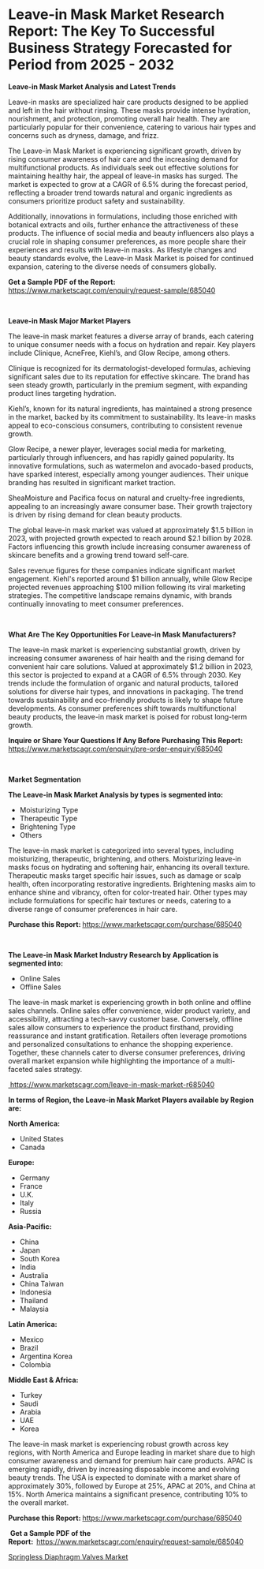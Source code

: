<p><h1>Leave-in Mask Market Research Report: The Key To Successful Business Strategy Forecasted for Period from 2025 - 2032</h1></p><p><strong>Leave-in Mask Market Analysis and Latest Trends</strong></p>
<p><p>Leave-in masks are specialized hair care products designed to be applied and left in the hair without rinsing. These masks provide intense hydration, nourishment, and protection, promoting overall hair health. They are particularly popular for their convenience, catering to various hair types and concerns such as dryness, damage, and frizz.</p><p>The Leave-in Mask Market is experiencing significant growth, driven by rising consumer awareness of hair care and the increasing demand for multifunctional products. As individuals seek out effective solutions for maintaining healthy hair, the appeal of leave-in masks has surged. The market is expected to grow at a CAGR of 6.5% during the forecast period, reflecting a broader trend towards natural and organic ingredients as consumers prioritize product safety and sustainability.</p><p>Additionally, innovations in formulations, including those enriched with botanical extracts and oils, further enhance the attractiveness of these products. The influence of social media and beauty influencers also plays a crucial role in shaping consumer preferences, as more people share their experiences and results with leave-in masks. As lifestyle changes and beauty standards evolve, the Leave-in Mask Market is poised for continued expansion, catering to the diverse needs of consumers globally.</p></p>
<p><strong>Get a Sample PDF of the Report:&nbsp;</strong> <a href="https://www.marketscagr.com/enquiry/request-sample/685040?utm_campaign=3508&utm_medium=2&utm_source=Github&utm_content=ia&utm_term=29032025&utm_id=leave-in-mask">https://www.marketscagr.com/enquiry/request-sample/685040</a></p>
<p>&nbsp;</p>
<p><strong>Leave-in Mask Major Market Players</strong></p>
<p><p>The leave-in mask market features a diverse array of brands, each catering to unique consumer needs with a focus on hydration and repair. Key players include Clinique, AcneFree, Kiehl’s, and Glow Recipe, among others.</p><p>Clinique is recognized for its dermatologist-developed formulas, achieving significant sales due to its reputation for effective skincare. The brand has seen steady growth, particularly in the premium segment, with expanding product lines targeting hydration.</p><p>Kiehl’s, known for its natural ingredients, has maintained a strong presence in the market, backed by its commitment to sustainability. Its leave-in masks appeal to eco-conscious consumers, contributing to consistent revenue growth.</p><p>Glow Recipe, a newer player, leverages social media for marketing, particularly through influencers, and has rapidly gained popularity. Its innovative formulations, such as watermelon and avocado-based products, have sparked interest, especially among younger audiences. Their unique branding has resulted in significant market traction.</p><p>SheaMoisture and Pacifica focus on natural and cruelty-free ingredients, appealing to an increasingly aware consumer base. Their growth trajectory is driven by rising demand for clean beauty products. </p><p>The global leave-in mask market was valued at approximately $1.5 billion in 2023, with projected growth expected to reach around $2.1 billion by 2028. Factors influencing this growth include increasing consumer awareness of skincare benefits and a growing trend toward self-care.</p><p>Sales revenue figures for these companies indicate significant market engagement. Kiehl's reported around $1 billion annually, while Glow Recipe projected revenues approaching $100 million following its viral marketing strategies. The competitive landscape remains dynamic, with brands continually innovating to meet consumer preferences.</p></p>
<p>&nbsp;</p>
<p><strong>What Are The Key Opportunities For Leave-in Mask Manufacturers?</strong></p>
<p><p>The leave-in mask market is experiencing substantial growth, driven by increasing consumer awareness of hair health and the rising demand for convenient hair care solutions. Valued at approximately $1.2 billion in 2023, this sector is projected to expand at a CAGR of 6.5% through 2030. Key trends include the formulation of organic and natural products, tailored solutions for diverse hair types, and innovations in packaging. The trend towards sustainability and eco-friendly products is likely to shape future developments. As consumer preferences shift towards multifunctional beauty products, the leave-in mask market is poised for robust long-term growth.</p></p>
<p><strong>Inquire or Share Your Questions If Any Before Purchasing This Report:</strong> <a href="https://www.marketscagr.com/enquiry/pre-order-enquiry/685040?utm_campaign=3508&utm_medium=2&utm_source=Github&utm_content=ia&utm_term=29032025&utm_id=leave-in-mask">https://www.marketscagr.com/enquiry/pre-order-enquiry/685040</a></p>
<p>&nbsp;</p>
<p><strong>Market Segmentation</strong></p>
<p><strong>The Leave-in Mask Market Analysis by types is segmented into:</strong></p>
<p><ul><li>Moisturizing Type</li><li>Therapeutic Type</li><li>Brightening Type</li><li>Others</li></ul></p>
<p><p>The leave-in mask market is categorized into several types, including moisturizing, therapeutic, brightening, and others. Moisturizing leave-in masks focus on hydrating and softening hair, enhancing its overall texture. Therapeutic masks target specific hair issues, such as damage or scalp health, often incorporating restorative ingredients. Brightening masks aim to enhance shine and vibrancy, often for color-treated hair. Other types may include formulations for specific hair textures or needs, catering to a diverse range of consumer preferences in hair care.</p></p>
<p><strong>Purchase this Report:&nbsp;</strong><a href="https://www.marketscagr.com/purchase/685040?utm_campaign=3508&utm_medium=2&utm_source=Github&utm_content=ia&utm_term=29032025&utm_id=leave-in-mask">https://www.marketscagr.com/purchase/685040</a></p>
<p>&nbsp;</p>
<p><strong>The Leave-in Mask Market Industry Research by Application is segmented into:</strong></p>
<p><ul><li>Online Sales</li><li>Offline Sales</li></ul></p>
<p><p>The leave-in mask market is experiencing growth in both online and offline sales channels. Online sales offer convenience, wider product variety, and accessibility, attracting a tech-savvy customer base. Conversely, offline sales allow consumers to experience the product firsthand, providing reassurance and instant gratification. Retailers often leverage promotions and personalized consultations to enhance the shopping experience. Together, these channels cater to diverse consumer preferences, driving overall market expansion while highlighting the importance of a multi-faceted sales strategy.</p></p>
<p><a href="https://www.marketscagr.com/leave-in-mask-market-r685040?utm_campaign=3508&utm_medium=2&utm_source=Github&utm_content=ia&utm_term=29032025&utm_id=leave-in-mask">&nbsp;https://www.marketscagr.com/leave-in-mask-market-r685040</a></p>
<p><strong>In terms of Region, the Leave-in Mask Market Players available by Region are:</strong></p>
<p>
    <p> <strong> North America: </strong>
        <ul>
            <li>United States</li>
            <li>Canada</li>
        </ul>
        </p> 
    <p> <strong> Europe: </strong>
        <ul>
            <li>Germany</li>
            <li>France</li>
            <li>U.K.</li>
            <li>Italy</li>
            <li>Russia</li>
        </ul>
        </p> 
    <p> <strong> Asia-Pacific: </strong>
        <ul>
            <li>China</li>
            <li>Japan</li>
            <li>South Korea</li>
            <li>India</li>
            <li>Australia</li>
            <li>China Taiwan</li>
            <li>Indonesia</li>
            <li>Thailand</li>
            <li>Malaysia</li>
        </ul>
        </p> 
    <p> <strong> Latin America: </strong>
        <ul>
            <li>Mexico</li>
            <li>Brazil</li>
            <li>Argentina Korea</li>
            <li>Colombia</li>
        </ul>
        </p> 
    <p> <strong> Middle East & Africa: </strong>
        <ul>
            <li>Turkey</li>
            <li>Saudi</li>
            <li>Arabia</li>
            <li>UAE</li>
            <li>Korea</li>
        </ul>
    </p>
    </p>
<p><p>The leave-in mask market is experiencing robust growth across key regions, with North America and Europe leading in market share due to high consumer awareness and demand for premium hair care products. APAC is emerging rapidly, driven by increasing disposable income and evolving beauty trends. The USA is expected to dominate with a market share of approximately 30%, followed by Europe at 25%, APAC at 20%, and China at 15%. North America maintains a significant presence, contributing 10% to the overall market.</p></p>
<p><strong>Purchase this Report: </strong><a href="https://www.marketscagr.com/purchase/685040?utm_campaign=3508&utm_medium=2&utm_source=Github&utm_content=ia&utm_term=29032025&utm_id=leave-in-mask">https://www.marketscagr.com/purchase/685040</a></p>
<p>&nbsp;<strong>Get a Sample PDF of the Report:&nbsp;&nbsp;</strong><a href="https://www.marketscagr.com/enquiry/request-sample/685040?utm_campaign=3508&utm_medium=2&utm_source=Github&utm_content=ia&utm_term=29032025&utm_id=leave-in-mask">https://www.marketscagr.com/enquiry/request-sample/685040</a></p>
<p><strong></strong></p>
<p><p><a href="https://github.com/lecaneidreks/Market-Research-Report-List-1/blob/main/springless-diaphragm-valves-market.md?utm_campaign=3508&utm_medium=2&utm_source=Github&utm_content=ia&utm_term=29032025&utm_id=leave-in-mask">Springless Diaphragm Valves Market</a></p></p>